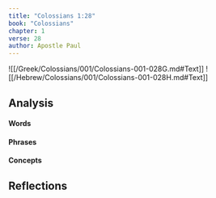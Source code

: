 ```yaml
---
title: "Colossians 1:28"
book: "Colossians"
chapter: 1
verse: 28
author: Apostle Paul
---
```

![[/Greek/Colossians/001/Colossians-001-028G.md#Text]]
![[/Hebrew/Colossians/001/Colossians-001-028H.md#Text]]

## Analysis

#### Words

#### Phrases

#### Concepts

## Reflections

